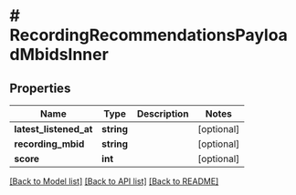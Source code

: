 # # RecordingRecommendationsPayloadMbidsInner

## Properties

Name | Type | Description | Notes
------------ | ------------- | ------------- | -------------
**latest_listened_at** | **string** |  | [optional]
**recording_mbid** | **string** |  | [optional]
**score** | **int** |  | [optional]

[[Back to Model list]](../../README.md#models) [[Back to API list]](../../README.md#endpoints) [[Back to README]](../../README.md)
